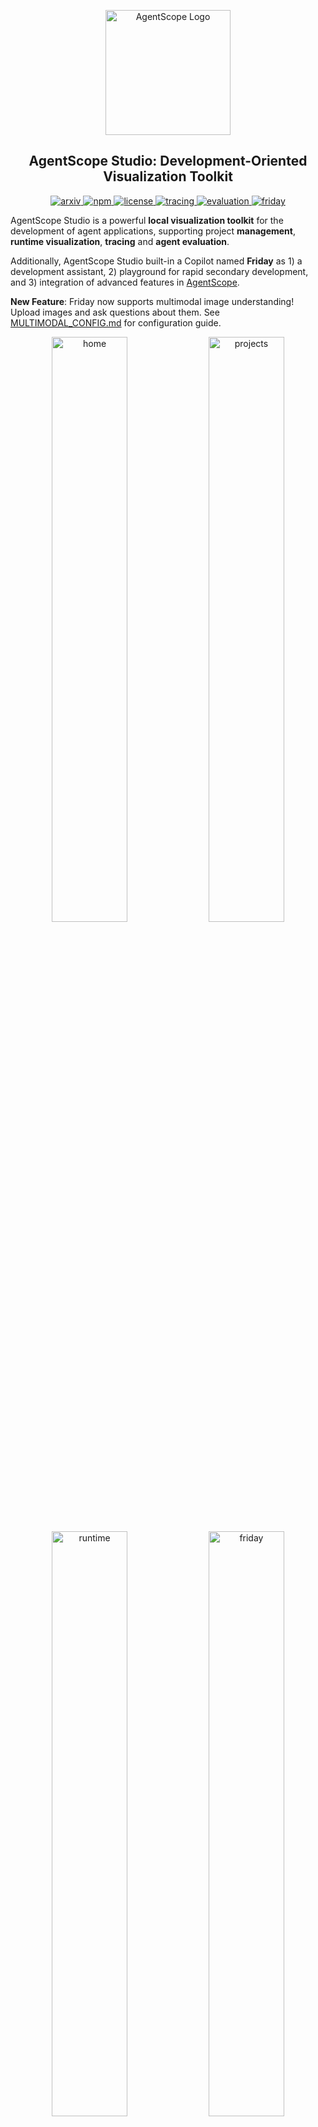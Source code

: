 <p align="center">
  <img
    src="https://img.alicdn.com/imgextra/i1/O1CN01nTg6w21NqT5qFKH1u_!!6000000001621-55-tps-550-550.svg"
    alt="AgentScope Logo"
    width="200"
  />
</p>

<h2 align="center">AgentScope Studio: Development-Oriented Visualization Toolkit</h2>

<p align="center">
    <a href="https://arxiv.org/abs/2402.14034">
        <img
            src="https://img.shields.io/badge/cs.MA-2402.14034-B31C1C?logo=arxiv&logoColor=B31C1C"
            alt="arxiv"
        />
    </a>
    <a href="https://www.npmjs.com/package/@agentscope/studio">
        <img
            src="https://img.shields.io/badge/npm-v1.0.4-blue?logo=npm"
            alt="npm"
        />
    </a>
    <a href="./LICENSE">
        <img
            src="https://img.shields.io/badge/license-Apache--2.0-black"
            alt="license"
        />
    </a>
    <a href="https://agentscope.io/">
        <img
            src="https://img.shields.io/badge/Tracing-OpenTelemetry-blue?logo=look&logoColor=green&color=dark-green"
            alt="tracing"
        />
    </a>
    <a href="https://agentscope.io/">
        <img
            src="https://img.shields.io/badge/Evaluation-Agent-blue?logo=look&color=red"
            alt="evaluation"
        />
    </a>
    <a href="https://agentscope.io/">
        <img
            src="https://img.shields.io/badge/Built--in_Copilot-Friday-blue?logo=look&color=cyan"
            alt="friday"
        />
    </a>
</p>

AgentScope Studio is a powerful **local visualization toolkit** for the development of agent applications, supporting
project **management**, **runtime visualization**, **tracing** and **agent evaluation**.

Additionally, AgentScope Studio built-in a Copilot named **Friday** as 1) a development assistant, 2) playground for
rapid secondary development, and 3) integration of advanced features in
[AgentScope](https://github.com/agentscope-ai/agentscope).

**New Feature**: Friday now supports multimodal image understanding! Upload images and ask questions about them. See [MULTIMODAL_CONFIG.md](./MULTIMODAL_CONFIG.md) for configuration guide.

<p align="center">
    <img
        src="./assets/home.gif"
        width="49%"
        alt="home"  
    />
    <img 
        src="./assets/projects.gif"
        width="49%"
        alt="projects" 
    />    
    <img
        src="./assets/runtime.gif"
        width="49%"
        alt="runtime"
    />
    <img 
        src="./assets/friday.gif"
        width="49%"
        alt="friday" 
    />
</p>

## 📢 News

- **[2025-08]** AgentScope Studio is now open-sourced! We will continue to improve it and welcome contributions from the community.

## 💻 Installation

- From source code:

```bash
git clone https://github.com/agentscope-ai/agentscope-studio
npm install
npm run dev
```

- From npm

```bash
npm install -g @agentscope/studio  # or npm install @agentscope/studio

as_studio
```

## 🚀 QuickStart

To connect AgentScope applications, you need to set the `studio_url` field in the `AgentScope` initializer as follows:

```python
import agentscope

agentscope.init(
    # ...
    studio_url="http://localhost:3000"
)

# ...
```

## ⚖️ License

AgentScope is released under Apache License 2.0.

## ✨ Contributors

All thanks to our contributors:

<a href="https://github.com/agentscope-ai/agentscope-studio/graphs/contributors">
  <img src="https://contrib.rocks/image?repo=agentscope-ai/agentscope-studio&max=999&columns=12&anon=1" />
</a>
